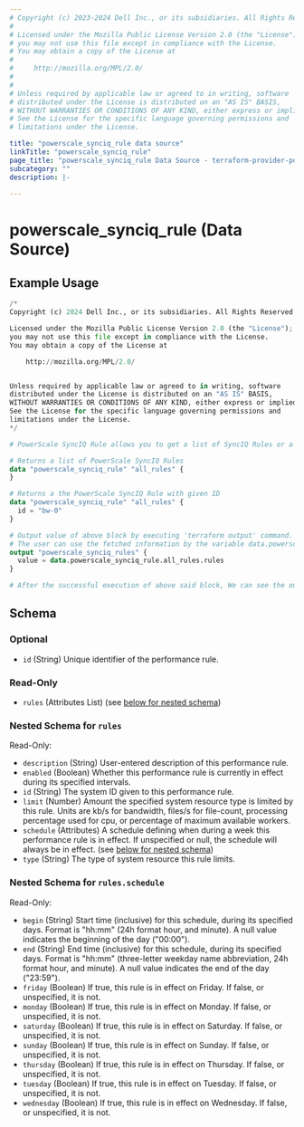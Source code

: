 ```yaml
---
# Copyright (c) 2023-2024 Dell Inc., or its subsidiaries. All Rights Reserved.
#
# Licensed under the Mozilla Public License Version 2.0 (the "License");
# you may not use this file except in compliance with the License.
# You may obtain a copy of the License at
#
#     http://mozilla.org/MPL/2.0/
#
#
# Unless required by applicable law or agreed to in writing, software
# distributed under the License is distributed on an "AS IS" BASIS,
# WITHOUT WARRANTIES OR CONDITIONS OF ANY KIND, either express or implied.
# See the License for the specific language governing permissions and
# limitations under the License.

title: "powerscale_synciq_rule data source"
linkTitle: "powerscale_synciq_rule"
page_title: "powerscale_synciq_rule Data Source - terraform-provider-powerscale"
subcategory: ""
description: |-
  
---
```


# powerscale_synciq_rule (Data Source)



## Example Usage

```terraform
/*
Copyright (c) 2024 Dell Inc., or its subsidiaries. All Rights Reserved.

Licensed under the Mozilla Public License Version 2.0 (the "License");
you may not use this file except in compliance with the License.
You may obtain a copy of the License at

    http://mozilla.org/MPL/2.0/


Unless required by applicable law or agreed to in writing, software
distributed under the License is distributed on an "AS IS" BASIS,
WITHOUT WARRANTIES OR CONDITIONS OF ANY KIND, either express or implied.
See the License for the specific language governing permissions and
limitations under the License.
*/

# PowerScale SyncIQ Rule allows you to get a list of SyncIQ Rules or a rule by its ID.

# Returns a list of PowerScale SyncIQ Rules 
data "powerscale_synciq_rule" "all_rules" {
}

# Returns a the PowerScale SyncIQ Rule with given ID
data "powerscale_synciq_rule" "all_rules" {
  id = "bw-0"
}

# Output value of above block by executing 'terraform output' command.
# The user can use the fetched information by the variable data.powerscale_synciq_rule.all_rules.rules
output "powerscale_synciq_rules" {
  value = data.powerscale_synciq_rule.all_rules.rules
}

# After the successful execution of above said block, We can see the output value by executing 'terraform output' command.
```

<!-- schema generated by tfplugindocs -->
## Schema

### Optional

- `id` (String) Unique identifier of the performance rule.

### Read-Only

- `rules` (Attributes List) (see [below for nested schema](#nestedatt--rules))

<a id="nestedatt--rules"></a>
### Nested Schema for `rules`

Read-Only:

- `description` (String) User-entered description of this performance rule.
- `enabled` (Boolean) Whether this performance rule is currently in effect during its specified intervals.
- `id` (String) The system ID given to this performance rule.
- `limit` (Number) Amount the specified system resource type is limited by this rule.  Units are kb/s for bandwidth, files/s for file-count, processing percentage used for cpu, or percentage of maximum available workers.
- `schedule` (Attributes) A schedule defining when during a week this performance rule is in effect.  If unspecified or null, the schedule will always be in effect. (see [below for nested schema](#nestedatt--rules--schedule))
- `type` (String) The type of system resource this rule limits.

<a id="nestedatt--rules--schedule"></a>
### Nested Schema for `rules.schedule`

Read-Only:

- `begin` (String) Start time (inclusive) for this schedule, during its specified days.  Format is "hh:mm" (24h format hour, and minute).  A null value indicates the beginning of the day ("00:00").
- `end` (String) End time (inclusive) for this schedule, during its specified days.  Format is "hh:mm" (three-letter weekday name abbreviation, 24h format hour, and minute).  A null value indicates the end of the day ("23:59").
- `friday` (Boolean) If true, this rule is in effect on Friday.  If false, or unspecified, it is not.
- `monday` (Boolean) If true, this rule is in effect on Monday.  If false, or unspecified, it is not.
- `saturday` (Boolean) If true, this rule is in effect on Saturday.  If false, or unspecified, it is not.
- `sunday` (Boolean) If true, this rule is in effect on Sunday.  If false, or unspecified, it is not.
- `thursday` (Boolean) If true, this rule is in effect on Thursday.  If false, or unspecified, it is not.
- `tuesday` (Boolean) If true, this rule is in effect on Tuesday.  If false, or unspecified, it is not.
- `wednesday` (Boolean) If true, this rule is in effect on Wednesday.  If false, or unspecified, it is not.